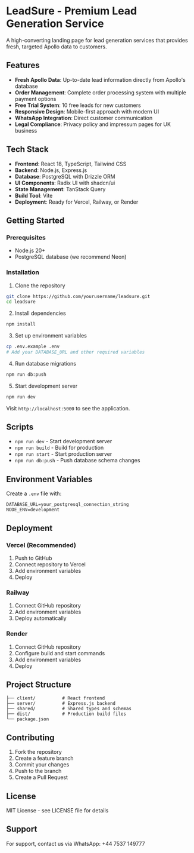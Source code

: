 # LeadSure - Premium Lead Generation Service

A high-converting landing page for lead generation services that provides fresh, targeted Apollo data to customers.

## Features

- **Fresh Apollo Data**: Up-to-date lead information directly from Apollo's database
- **Order Management**: Complete order processing system with multiple payment options
- **Free Trial System**: 10 free leads for new customers
- **Responsive Design**: Mobile-first approach with modern UI
- **WhatsApp Integration**: Direct customer communication
- **Legal Compliance**: Privacy policy and impressum pages for UK business

## Tech Stack

- **Frontend**: React 18, TypeScript, Tailwind CSS
- **Backend**: Node.js, Express.js
- **Database**: PostgreSQL with Drizzle ORM
- **UI Components**: Radix UI with shadcn/ui
- **State Management**: TanStack Query
- **Build Tool**: Vite
- **Deployment**: Ready for Vercel, Railway, or Render

## Getting Started

### Prerequisites

- Node.js 20+
- PostgreSQL database (we recommend Neon)

### Installation

1. Clone the repository
```bash
git clone https://github.com/yourusername/leadsure.git
cd leadsure
```

2. Install dependencies
```bash
npm install
```

3. Set up environment variables
```bash
cp .env.example .env
# Add your DATABASE_URL and other required variables
```

4. Run database migrations
```bash
npm run db:push
```

5. Start development server
```bash
npm run dev
```

Visit `http://localhost:5000` to see the application.

## Scripts

- `npm run dev` - Start development server
- `npm run build` - Build for production
- `npm run start` - Start production server
- `npm run db:push` - Push database schema changes

## Environment Variables

Create a `.env` file with:

```
DATABASE_URL=your_postgresql_connection_string
NODE_ENV=development
```

## Deployment

### Vercel (Recommended)

1. Push to GitHub
2. Connect repository to Vercel
3. Add environment variables
4. Deploy

### Railway

1. Connect GitHub repository
2. Add environment variables
3. Deploy automatically

### Render

1. Connect GitHub repository
2. Configure build and start commands
3. Add environment variables
4. Deploy

## Project Structure

```
├── client/          # React frontend
├── server/          # Express.js backend
├── shared/          # Shared types and schemas
├── dist/            # Production build files
└── package.json
```

## Contributing

1. Fork the repository
2. Create a feature branch
3. Commit your changes
4. Push to the branch
5. Create a Pull Request

## License

MIT License - see LICENSE file for details

## Support

For support, contact us via WhatsApp: +44 7537 149777